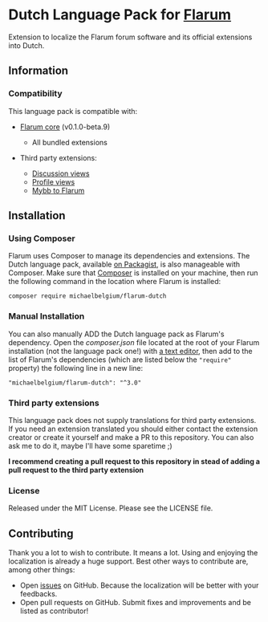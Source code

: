# Dutch Language Pack for [Flarum](http://flarum.org/)

Extension to localize the Flarum forum software and its official extensions into Dutch.

## Information

### Compatibility

This language pack is compatible with:

* [Flarum core](https://github.com/flarum/core) (v0.1.0-beta.9)
    * All bundled extensions

* Third party extensions:
    * [Discussion views](https://discuss.flarum.org/d/7339-discussion-views)
    * [Profile views](https://discuss.flarum.org/d/7596-profile-views)
    * [Mybb to Flarum](https://discuss.flarum.org/d/18962-dutch-language-pack)

## Installation

### Using Composer

Flarum uses Composer to manage its dependencies and extensions. The Dutch language pack, available [on Packagist](https://packagist.org/packages/michaelbelgium/flarum-dutch), is also manageable with Composer. Make sure that [Composer](https://getcomposer.org/) is installed on your machine, then run the following command in the location where Flarum is installed:

```
composer require michaelbelgium/flarum-dutch
```

### Manual Installation

You can also manually ADD the Dutch language pack as Flarum's dependency. Open the *composer.json* file located at the root of your Flarum installation (not the language pack one!) with [a text editor](https://en.wikipedia.org/wiki/Comparison_of_text_editors), then add to the list of Flarum's dependencies (which are listed below the `"require"` property) the following line in a new line:

```
"michaelbelgium/flarum-dutch": "^3.0"
```

### Third party extensions

This language pack does not supply translations for third party extensions. If you need an extension translated you should either contact the extension creator or create it yourself and make a PR to this repository. You can also ask me to do it, maybe I'll have some sparetime ;)

**I recommend creating a pull request to this repository in stead of adding a pull request to the third party extension**

### License

Released under the MIT License. Please see the LICENSE file.

## Contributing

Thank you a lot to wish to contribute. It means a lot. Using and enjoying the localization is already a huge support. Best other ways to contribute are, among other things:

- Open [issues](https://github.com/MichaelBelgium/flarum-dutch/issues) on GitHub. Because the localization will be better with your feedbacks.
- Open pull requests on GitHub. Submit fixes and improvements and be listed as contributor!
